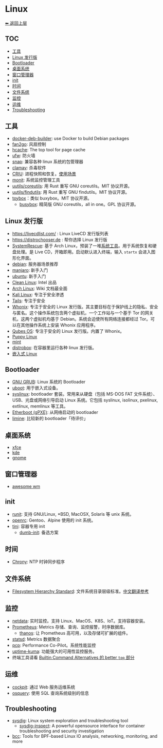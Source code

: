 # Linux

[⬅︎ 返回上层](../#linux)

## TOC

<!-- MarkdownTOC GFM -->

- [工具](#工具)
- [Linux 发行版](#linux-发行版)
- [Bootloader](#bootloader)
- [桌面系统](#桌面系统)
- [窗口管理器](#窗口管理器)
- [init](#init)
- [时间](#时间)
- [文件系统](#文件系统)
- [监控](#监控)
- [运维](#运维)
- [Troubleshooting](#troubleshooting)

<!-- /MarkdownTOC -->

## 工具

- [docker-deb-builder](https://github.com/tsaarni/docker-deb-builder): use Docker to build Debian packages
- [fan2go](https://github.com/markusressel/fan2go): 风扇控制
- [hcache](https://github.com/silenceshell/hcache): The top tool for page cache
- [ufw](https://packages.debian.org/stable/admin/ufw): 防火墙
- [snap](https://snapcraft.io/): 兼容各种 linux 系统的包管理器
- [clamav](https://github.com/Cisco-Talos/clamav): 杀毒软件
- [CRIU](https://github.com/checkpoint-restore/criu): 进程快照和恢复。[使用场景](https://criu.org/Usage_scenarios)
- [monit](https://mmonit.com/monit/): 系统监控管理工具
- [uutils/coreutils](https://github.com/uutils/coreutils): 用 Rust 重写 GNU coreutils。MIT 协议开源。
- [uutils/findutils](https://github.com/uutils/findutils): 用 Rust 重写 GNU findutils。MIT 协议开源。
- [toybox](https://github.com/landley/toybox)：类似 buxybox。MIT 协议开源。
  - [busybox](https://busybox.net/): 精简版 GNU coreutils，all in one。GPL 协议开源。

## Linux 发行版

- https://livecdlist.com/ : Linux LiveCD 发行版列表
- https://distrochooser.de : 帮你选择 Linux 发行版
- [SystemRescue](https://www.system-rescue.org/): 基于 Arch Linux，预装了一堆[系统工具](https://www.system-rescue.org/System-tools/)。用于系统恢复和硬盘处理。是 Live CD，开箱即用。启动默认进入终端，输入 `startx` 会进入图形化界面。
- [debian](https://www.debian.org/): 服务器场景推荐
- [manjaro](https://manjaro.org/): 新手入门
- [ubuntu](https://ubuntu.com): 新手入门
- [Clean Linux](https://clearlinux.org/): Intel 出品
- [Arch Linux](https://archlinux.org/): Wiki 文档最全面
- [Kali Linux](https://www.kali.org/): 专注于安全渗透
- [Tails](https://tails.boum.org/index.en.html): 专注于安全
- [Whonix](https://www.whonix.org/): 专注于安全的 Linux 发行版。其主要目标在于保护线上的隐私、安全与匿名。这个操作系统包含两个虚拟机，一个工作站与一个基于 Tor 的网关机，这两个虚拟机均基于 Debian。系统会迫使所有网络连接都经过 Tor。可以在其他操作系统上安装 Whonix 应用程序。
- [Qubes OS](https://www.qubes-os.org/): 专注于安全的 Linux 发行版。内置了 Whonix。
- [Puppy Linux](https://puppylinux.com/)
- [mint](https://linuxmint.com/)
- [distrobox](https://github.com/89luca89/distrobox): 在容器里运行各种 linux 发行版。
- [嵌入式 Linux](../hardware.md#嵌入式-linux)

## Bootloader

- [GNU GRUB](https://www.gnu.org/software/grub/): Linux 系统的 Bootloader
- [uboot](https://www.denx.de/wiki/U-Boot/): 用于嵌入式设备。
- [syslinux](https://wiki.syslinux.org/wiki/index.php?title=The_Syslinux_Project): bootloader 套装。常用来从硬盘（包括 MS-DOS FAT  文件系统）、USB、光盘或网络引导启动 Linux 系统。它包括 syslinux, isolinux, pxelinux, extlinux, memlinux 等工具。
- [Etherboot (gPXE)](http://etherboot.org/wiki/): 从网络启动的 bootloader
- [limine](https://github.com/limine-bootloader/limine): 比较新的 bootloader「待评价」

## 桌面系统

- [xfce](https://xfce.org/)
- [kde](https://kde.org/)
- [gnome](https://www.gnome.org/)

## 窗口管理器

- [awesome wm](https://awesomewm.org/)

## init

- [runit](http://smarden.org/runit/): 支持 GNU/Linux, *BSD, MacOSX, Solaris 等 unix 系统。
- [openrc](https://github.com/OpenRC/openrc): Gentoo、Alpine 使用的 init 系统。
- [tini](https://github.com/krallin/tini): 容器专用 init
  - [dumb-init](https://github.com/Yelp/dumb-init): 备选方案

## 时间

- [Chrony](https://chrony.tuxfamily.org/): NTP 时钟同步程序

## 文件系统

- [Filesystem Hierarchy Standard](https://refspecs.linuxfoundation.org/FHS_3.0/fhs/index.html): 文件系统目录层级标准。[中文翻译参考](https://archive.ph/EcAvr)

## 监控

- [netdata](https://github.com/firehol/netdata): 实时监控。支持 Linux、MacOS、K8S、IoT。支持容器安装。
- [Prometheus](https://github.com/prometheus/prometheus): Metrics 存储、查询、监控报警，时序数据库。
  - [thanos](https://github.com/improbable-eng/thanos): 让 Prometheus 高可用，以及存储可扩展的组件。
- [statsd](https://github.com/etsy/statsd): Metrics 数据聚合
- [pcp](https://github.com/performancecopilot/pcp): Performance Co-Pilot。系统性能监控
- [uptime-kuma](https://github.com/louislam/uptime-kuma): 功能强大的可用性监控服务。
- 终端工具请看 [Builtin Command Alternatives 的 better `top` 部分](./CLI/README.md#builtin-command-alternatives)

## 运维

- [cockpit](https://cockpit-project.org/): 通过 Web 服务运维系统
- [osquery](https://github.com/facebook/osquery/): 使用 SQL 查询系统级别的信息

## Troubleshooting

- [sysdig](https://github.com/draios/sysdig): Linux system exploration and troubleshooting tool
  - [sysdig-inspect](https://github.com/draios/sysdig-inspect): A powerful opensource interface for container troubleshooting and security investigation
- [bcc](https://github.com/iovisor/bcc): Tools for BPF-based Linux IO analysis, networking, monitoring, and more
